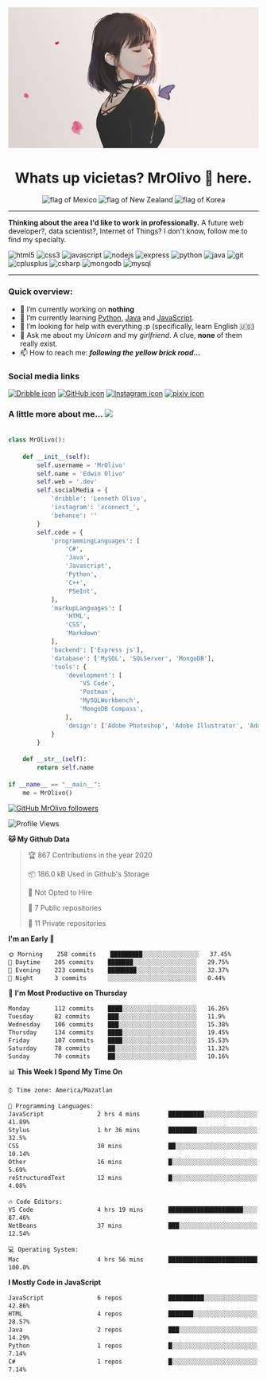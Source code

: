 <p align="center">
  <img src="https://github.com/MrOlivo/MrOlivo/blob/master/wKRBQKa-min.jpg" alt="Picture of a girl"/>
</p>

<h1 align="center">Whats up vicietas? MrOlivo 👋 here.</h1>
<p align="center">
<img src="https://raw.githubusercontent.com/hjnilsson/country-flags/master/svg/mx.svg" alt="flag of Mexico" height="40"/>
<img src="https://raw.githubusercontent.com/hjnilsson/country-flags/master/svg/nz.svg" alt="flag of New Zealand" height="40"/>
<img src="https://raw.githubusercontent.com/hjnilsson/country-flags/master/svg/kr.svg" alt="flag of Korea" height="40"/>
</p>

<hr>

 **Thinking about the area I'd like to work in professionally.** A future web developer?, data scientist?, Internet of Things? I don't know, follow me to find my specialty.

<p>
<img src="https://devicons.github.io/devicon/devicon.git/icons/html5/html5-original.svg" alt="html5" width="40" height="40"/>
<img src="https://devicons.github.io/devicon/devicon.git/icons/css3/css3-original.svg" alt="css3" width="40" height="40"/>
<img src="https://devicons.github.io/devicon/devicon.git/icons/javascript/javascript-original.svg" alt="javascript" width="40" height="40"/>
<img src="https://devicons.github.io/devicon/devicon.git/icons/nodejs/nodejs-original.svg" alt="nodejs" width="40" height="40"/>
<img src="https://devicons.github.io/devicon/devicon.git/icons/express/express-original.svg" alt="express" width="40" height="40"/>
<img src="https://devicons.github.io/devicon/devicon.git/icons/python/python-original.svg" alt="python" width="40" height="40"/>
<img src="https://devicons.github.io/devicon/devicon.git/icons/java/java-original.svg" alt="java" width="40" height="40"/>

<img src="https://devicons.github.io/devicon/devicon.git/icons/git/git-original.svg" alt="git" width="40" height="40"/>

<img src="https://devicons.github.io/devicon/devicon.git/icons/cplusplus/cplusplus-original.svg" alt="cplusplus" width="40" height="40"/>
<img src="https://devicons.github.io/devicon/devicon.git/icons/csharp/csharp-original.svg" alt="csharp" width="40" height="40"/>

<img src="https://devicons.github.io/devicon/devicon.git/icons/mongodb/mongodb-original.svg" alt="mongodb" width="40" height="40"/>
<img src="https://devicons.github.io/devicon/devicon.git/icons/mysql/mysql-original.svg" alt="mysql" width="40" height="40"/>
</p>

<hr>

### Quick overview:

- 🔭 I’m currently working on **nothing**
- 🌱 I’m currently learning [Python](https://es.wikipedia.org/wiki/Python), [Java](https://es.wikipedia.org/wiki/Java_(lenguaje_de_programación)) and [JavaScript](https://es.wikipedia.org/wiki/JavaScript).
- 🤔 I’m looking for help with everything :p (specifically, learn English 🇺🇸)
- 💬 Ask me about my *Unicorn* and my *girlfriend*. A clue, **none** of them really exist.
- 📫 How to reach me: ***following the yellow brick road...***

### Social media links

[<img src="https://cdn.jsdelivr.net/npm/simple-icons@v3/icons/dribbble.svg" alt="Dribble icon" width="24px"/>][dribble]
[<img src="https://cdn.jsdelivr.net/npm/simple-icons@v3/icons/github.svg" alt="GitHub icon" width="24px"/>][github]
[<img src="https://cdn.jsdelivr.net/npm/simple-icons@v3/icons/instagram.svg" alt="Instagram icon" width="24px"/>][instagram]
[<img src="https://cdn.jsdelivr.net/npm/simple-icons@v3/icons/pixiv.svg" alt="pixiv icon" width="24px"/>][pixiv]

[dribble]: https://dribbble.com/####
[github]: https://github.com/###
[instagram]: https://instagram.com/####
[pixiv]: https://pixiv.net/en/users/####

### A little more about me... <img src="https://media.giphy.com/media/VgCDAzcKvsR6OM0uWg/giphy.gif" width="50">

```python

class MrOlivo():
    
    def __init__(self):
        self.username = 'MrOlivo'
        self.name = 'Edwin Olivo'
        self.web = '.dev'
        self.socialMedia = {
            'dribble': 'Lenneth Olivo',
            'instagram': 'xconnect_',
            'behance': ''
        }
        self.code = {
            'programmingLanguages': [
                'C#',
                'Java',
                'Javascript',
                'Python',
                'C++',
                'PSeInt',
            ],
            'markupLanguages': [
                'HTML',
                'CSS',
                'Markdown'
            ],
            'backend': ['Express js'],
            'database': ['MySQL', 'SQLServer', 'MongoDB'],
            'tools': {
                'development': [
                    'VS Code',
                    'Postman',
                    'MySQLWorkbench',
                    'MongoDB Compass',
                ],
                'design': ['Adobe Photoshop', 'Adobe Illustrator', 'Adobe XD']
            }
        }
        
    def __str__(self):
        return self.name
        
if __name__ == "__main__":
    me = MrOlivo()

```
[![GitHub MrOlivo followers](https://img.shields.io/github/followers/MrOlivo?label=followers&style=for-the-badge&logo=github)](https://github.com/MrOlivo)

<!--START_SECTION:waka-->
![Profile Views](http://img.shields.io/badge/Profile%20Views-16-blue)

**🐱 My Github Data** 

> 🏆 867 Contributions in the year 2020
 > 
> 📦 186.0 kB Used in Github's Storage 
 > 
> 🚫 Not Opted to Hire
 > 
> 📜 7 Public repositories
 > 
> 🔑 11 Private repositories 

**I'm an Early 🐤** 

```text
🌞 Morning    258 commits    █████████░░░░░░░░░░░░░░░░   37.45% 
🌆 Daytime    205 commits    ███████░░░░░░░░░░░░░░░░░░   29.75% 
🌃 Evening    223 commits    ████████░░░░░░░░░░░░░░░░░   32.37% 
🌙 Night      3 commits      ░░░░░░░░░░░░░░░░░░░░░░░░░   0.44%

```
📅 **I'm Most Productive on Thursday** 

```text
Monday       112 commits    ████░░░░░░░░░░░░░░░░░░░░░   16.26% 
Tuesday      82 commits     ███░░░░░░░░░░░░░░░░░░░░░░   11.9% 
Wednesday    106 commits    ███░░░░░░░░░░░░░░░░░░░░░░   15.38% 
Thursday     134 commits    ████░░░░░░░░░░░░░░░░░░░░░   19.45% 
Friday       107 commits    ████░░░░░░░░░░░░░░░░░░░░░   15.53% 
Saturday     78 commits     ██░░░░░░░░░░░░░░░░░░░░░░░   11.32% 
Sunday       70 commits     ██░░░░░░░░░░░░░░░░░░░░░░░   10.16%

```


📊 **This Week I Spend My Time On** 

```text
⌚︎ Time zone: America/Mazatlan

💬 Programming Languages: 
JavaScript               2 hrs 4 mins        ██████████░░░░░░░░░░░░░░░   41.89% 
Stylus                   1 hr 36 mins        ████████░░░░░░░░░░░░░░░░░   32.5% 
CSS                      30 mins             ██░░░░░░░░░░░░░░░░░░░░░░░   10.14% 
Other                    16 mins             █░░░░░░░░░░░░░░░░░░░░░░░░   5.69% 
reStructuredText         12 mins             █░░░░░░░░░░░░░░░░░░░░░░░░   4.08%

🔥 Code Editors: 
VS Code                  4 hrs 19 mins       █████████████████████░░░░   87.46% 
NetBeans                 37 mins             ███░░░░░░░░░░░░░░░░░░░░░░   12.54%

💻 Operating System: 
Mac                      4 hrs 56 mins       █████████████████████████   100.0%

```

**I Mostly Code in JavaScript** 

```text
JavaScript               6 repos             ██████████░░░░░░░░░░░░░░░   42.86% 
HTML                     4 repos             ███████░░░░░░░░░░░░░░░░░░   28.57% 
Java                     2 repos             ███░░░░░░░░░░░░░░░░░░░░░░   14.29% 
Python                   1 repos             █░░░░░░░░░░░░░░░░░░░░░░░░   7.14% 
C#                       1 repos             █░░░░░░░░░░░░░░░░░░░░░░░░   7.14%

```



<!--END_SECTION:waka-->
